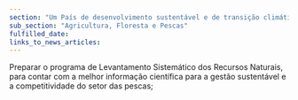 ```yaml
---
section: "Um País de desenvolvimento sustentável e de transição climática"
sub_section: "Agricultura, Floresta e Pescas"
fulfilled_date:
links_to_news_articles:
---
```


Preparar o programa de Levantamento Sistemático dos Recursos Naturais, para contar com a melhor informação científica para a gestão sustentável e a competitividade do setor das pescas;